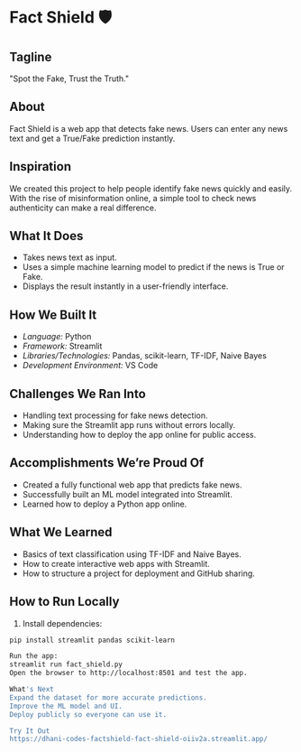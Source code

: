 # Fact Shield 🛡️

## Tagline
"Spot the Fake, Trust the Truth."

## About
Fact Shield is a web app that detects fake news. Users can enter any news text and get a True/Fake prediction instantly.

## Inspiration
We created this project to help people identify fake news quickly and easily. With the rise of misinformation online, a simple tool to check news authenticity can make a real difference.

## What It Does
- Takes news text as input.
- Uses a simple machine learning model to predict if the news is True or Fake.
- Displays the result instantly in a user-friendly interface.

## How We Built It
- *Language:* Python  
- *Framework:* Streamlit  
- *Libraries/Technologies:* Pandas, scikit-learn, TF-IDF, Naive Bayes  
- *Development Environment:* VS Code  

## Challenges We Ran Into
- Handling text processing for fake news detection.
- Making sure the Streamlit app runs without errors locally.
- Understanding how to deploy the app online for public access.

## Accomplishments We’re Proud Of
- Created a fully functional web app that predicts fake news.
- Successfully built an ML model integrated into Streamlit.
- Learned how to deploy a Python app online.

## What We Learned
- Basics of text classification using TF-IDF and Naive Bayes.
- How to create interactive web apps with Streamlit.
- How to structure a project for deployment and GitHub sharing.

## How to Run Locally
1. Install dependencies:
```bash
pip install streamlit pandas scikit-learn

Run the app:
streamlit run fact_shield.py
Open the browser to http://localhost:8501 and test the app.

What's Next
Expand the dataset for more accurate predictions.
Improve the ML model and UI.
Deploy publicly so everyone can use it.

Try It Out
https://dhani-codes-factshield-fact-shield-oiiv2a.streamlit.app/
